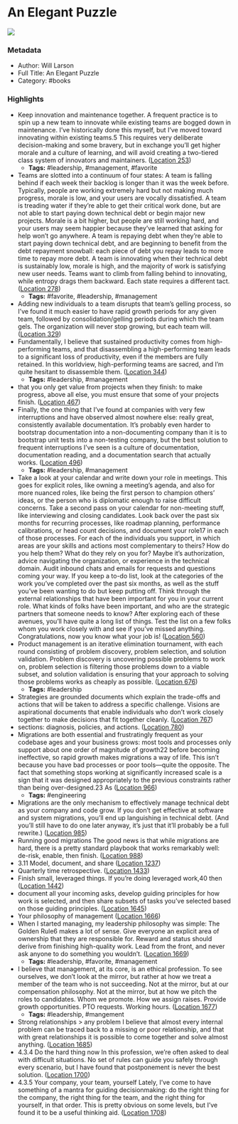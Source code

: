 # An Elegant Puzzle

![](https://images-na.ssl-images-amazon.com/images/I/51aTO3pGp9L._SL200_.jpg)

### Metadata

- Author: Will Larson
- Full Title: An Elegant Puzzle
- Category: #books

### Highlights

- Keep innovation and maintenance together. A frequent practice is to spin up a new team to innovate while existing teams are bogged down in maintenance. I’ve historically done this myself, but I’ve moved toward innovating within existing teams.5 This requires very deliberate decision-making and some bravery, but in exchange you’ll get higher morale and a culture of learning, and will avoid creating a two-tiered class system of innovators and maintainers. ([Location 253](https://readwise.io/to_kindle?action=open&asin=B07QYCHJ7V&location=253))
    - **Tags:** #leadership, #management, #favorite
- Teams are slotted into a continuum of four states: A team is falling behind if each week their backlog is longer than it was the week before. Typically, people are working extremely hard but not making much progress, morale is low, and your users are vocally dissatisfied. A team is treading water if they’re able to get their critical work done, but are not able to start paying down technical debt or begin major new projects. Morale is a bit higher, but people are still working hard, and your users may seem happier because they’ve learned that asking for help won’t go anywhere. A team is repaying debt when they’re able to start paying down technical debt, and are beginning to benefit from the debt repayment snowball: each piece of debt you repay leads to more time to repay more debt. A team is innovating when their technical debt is sustainably low, morale is high, and the majority of work is satisfying new user needs. Teams want to climb from falling behind to innovating, while entropy drags them backward. Each state requires a different tact. ([Location 278](https://readwise.io/to_kindle?action=open&asin=B07QYCHJ7V&location=278))
    - **Tags:** #favorite, #leadership, #management
- Adding new individuals to a team disrupts that team’s gelling process, so I’ve found it much easier to have rapid growth periods for any given team, followed by consolidation/gelling periods during which the team gels. The organization will never stop growing, but each team will. ([Location 329](https://readwise.io/to_kindle?action=open&asin=B07QYCHJ7V&location=329))
- Fundamentally, I believe that sustained productivity comes from high-performing teams, and that disassembling a high-performing team leads to a significant loss of productivity, even if the members are fully retained. In this worldview, high-performing teams are sacred, and I’m quite hesitant to disassemble them. ([Location 344](https://readwise.io/to_kindle?action=open&asin=B07QYCHJ7V&location=344))
    - **Tags:** #leadership, #management
- that you only get value from projects when they finish: to make progress, above all else, you must ensure that some of your projects finish. ([Location 467](https://readwise.io/to_kindle?action=open&asin=B07QYCHJ7V&location=467))
- Finally, the one thing that I’ve found at companies with very few interruptions and have observed almost nowhere else: really great, consistently available documentation. It’s probably even harder to bootstrap documentation into a non-documenting company than it is to bootstrap unit tests into a non-testing company, but the best solution to frequent interruptions I’ve seen is a culture of documentation, documentation reading, and a documentation search that actually works. ([Location 496](https://readwise.io/to_kindle?action=open&asin=B07QYCHJ7V&location=496))
    - **Tags:** #leadership, #management
- Take a look at your calendar and write down your role in meetings. This goes for explicit roles, like owning a meeting’s agenda, and also for more nuanced roles, like being the first person to champion others’ ideas, or the person who is diplomatic enough to raise difficult concerns. Take a second pass on your calendar for non-meeting stuff, like interviewing and closing candidates. Look back over the past six months for recurring processes, like roadmap planning, performance calibrations, or head count decisions, and document your role17 in each of those processes. For each of the individuals you support, in which areas are your skills and actions most complementary to theirs? How do you help them? What do they rely on you for? Maybe it’s authorization, advice navigating the organization, or experience in the technical domain. Audit inbound chats and emails for requests and questions coming your way. If you keep a to-do list, look at the categories of the work you’ve completed over the past six months, as well as the stuff you’ve been wanting to do but keep putting off. Think through the external relationships that have been important for you in your current role. What kinds of folks have been important, and who are the strategic partners that someone needs to know? After exploring each of these avenues, you’ll have quite a long list of things. Test the list on a few folks whom you work closely with and see if you’ve missed anything. Congratulations, now you know what your job is! ([Location 560](https://readwise.io/to_kindle?action=open&asin=B07QYCHJ7V&location=560))
- Product management is an iterative elimination tournament, with each round consisting of problem discovery, problem selection, and solution validation. Problem discovery is uncovering possible problems to work on, problem selection is filtering those problems down to a viable subset, and solution validation is ensuring that your approach to solving those problems works as cheaply as possible. ([Location 676](https://readwise.io/to_kindle?action=open&asin=B07QYCHJ7V&location=676))
    - **Tags:** #leadership
- Strategies are grounded documents which explain the trade-offs and actions that will be taken to address a specific challenge. Visions are aspirational documents that enable individuals who don’t work closely together to make decisions that fit together cleanly. ([Location 767](https://readwise.io/to_kindle?action=open&asin=B07QYCHJ7V&location=767))
- sections: diagnosis, policies, and actions. ([Location 780](https://readwise.io/to_kindle?action=open&asin=B07QYCHJ7V&location=780))
- Migrations are both essential and frustratingly frequent as your codebase ages and your business grows: most tools and processes only support about one order of magnitude of growth22 before becoming ineffective, so rapid growth makes migrations a way of life. This isn’t because you have bad processes or poor tools—quite the opposite. The fact that something stops working at significantly increased scale is a sign that it was designed appropriately to the previous constraints rather than being over-designed.23 As ([Location 966](https://readwise.io/to_kindle?action=open&asin=B07QYCHJ7V&location=966))
    - **Tags:** #engineering
- Migrations are the only mechanism to effectively manage technical debt as your company and code grow. If you don’t get effective at software and system migrations, you’ll end up languishing in technical debt. (And you’ll still have to do one later anyway, it’s just that it’ll probably be a full rewrite.) ([Location 985](https://readwise.io/to_kindle?action=open&asin=B07QYCHJ7V&location=985))
- Running good migrations The good news is that while migrations are hard, there is a pretty standard playbook that works remarkably well: de-risk, enable, then finish. ([Location 988](https://readwise.io/to_kindle?action=open&asin=B07QYCHJ7V&location=988))
- 3.11 Model, document, and share ([Location 1237](https://readwise.io/to_kindle?action=open&asin=B07QYCHJ7V&location=1237))
- Quarterly time retrospective. ([Location 1433](https://readwise.io/to_kindle?action=open&asin=B07QYCHJ7V&location=1433))
- Finish small, leveraged things. If you’re doing leveraged work,40 then ([Location 1442](https://readwise.io/to_kindle?action=open&asin=B07QYCHJ7V&location=1442))
- document all your incoming asks, develop guiding principles for how work is selected, and then share subsets of tasks you’ve selected based on those guiding principles. ([Location 1645](https://readwise.io/to_kindle?action=open&asin=B07QYCHJ7V&location=1645))
- Your philosophy of management ([Location 1666](https://readwise.io/to_kindle?action=open&asin=B07QYCHJ7V&location=1666))
- When I started managing, my leadership philosophy was simple: The Golden Rule6 makes a lot of sense. Give everyone an explicit area of ownership that they are responsible for. Reward and status should derive from finishing high-quality work. Lead from the front, and never ask anyone to do something you wouldn’t. ([Location 1669](https://readwise.io/to_kindle?action=open&asin=B07QYCHJ7V&location=1669))
    - **Tags:** #leadership, #favorite, #management
- I believe that management, at its core, is an ethical profession. To see ourselves, we don’t look at the mirror, but rather at how we treat a member of the team who is not succeeding. Not at the mirror, but at our compensation philosophy. Not at the mirror, but at how we pitch the roles to candidates. Whom we promote. How we assign raises. Provide growth opportunities. PTO requests. Working hours. ([Location 1677](https://readwise.io/to_kindle?action=open&asin=B07QYCHJ7V&location=1677))
    - **Tags:** #leadership, #mangement
- Strong relationships > any problem I believe that almost every internal problem can be traced back to a missing or poor relationship, and that with great relationships it is possible to come together and solve almost anything. ([Location 1685](https://readwise.io/to_kindle?action=open&asin=B07QYCHJ7V&location=1685))
- 4.3.4 Do the hard thing now In this profession, we’re often asked to deal with difficult situations. No set of rules can guide you safely through every scenario, but I have found that postponement is never the best solution. ([Location 1700](https://readwise.io/to_kindle?action=open&asin=B07QYCHJ7V&location=1700))
- 4.3.5 Your company, your team, yourself Lately, I’ve come to have something of a mantra for guiding decisionmaking: do the right thing for the company, the right thing for the team, and the right thing for yourself, in that order. This is pretty obvious on some levels, but I’ve found it to be a useful thinking aid. ([Location 1708](https://readwise.io/to_kindle?action=open&asin=B07QYCHJ7V&location=1708))

